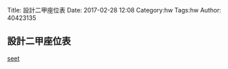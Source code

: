 Title: 設計二甲座位表
Date: 2017-02-28 12:08
Category:hw
Tags:hw
Author: 40423135



<!-- PELICAN_END_SUMMARY -->


## 設計二甲座位表		
<a href="./../2017/seet.html">seet</a>